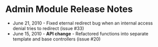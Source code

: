 # Admin Module Release Notes

* June 21, 2010 - Fixed eternal redirect bug when an internal access denial tries to redirect (issue #33)
* June 15, 2010 - **API change** - Refactored functions into separate template and base controllers (issue #20)
